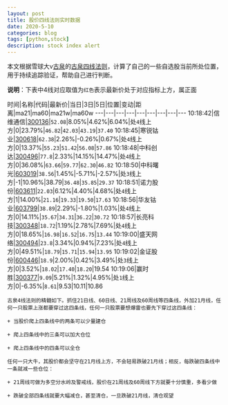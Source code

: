 ```yaml
---
layout: post
title: 股价四线法则实时数据
date: 2020-5-10
categories: blog
tags: [python,stock]
description: stock index alert
---
```



本文根据雪球大v[古泉](https://xueqiu.com/u/7148646888)的[古泉四线法则](https://xueqiu.com/7148646888/130498192)，计算了自己的一些自选股当前所处位置，用于持续追踪验证，帮助自己进行判断。

**说明**：下表中4线对应取值为`红色`表示最新价处于对应指标上方，属正面

时间|名称|代码|最新价|当日|3日|5日|位置|变动|距离|ma21|ma60|ma21w|ma60w
---|---|---|---|---|---|---|---|---
10:18:42|信维通信|[300136](https://xueqiu.com/S/SZ300136)|`52.08`|8.05%|4.62%|6.04%|处`4`线上方|0|23.79%|`46.82`|`42.03`|`43.19`|`37.40`
10:18:45|寒锐钴业|[300618](https://xueqiu.com/S/SZ300618)|`62.38`|2.26%|-0.26%|0.67%|处`4`线上方|0|13.37%|`55.23`|`51.42`|`56.08`|`57.86`
10:18:48|中科创达|[300496](https://xueqiu.com/S/SZ300496)|`77.8`|2.33%|14.15%|14.47%|处`4`线上方|0|36.08%|`63.66`|`59.77`|`62.30`|`46.82`
10:18:50|中科曙光|[603019](https://xueqiu.com/S/SH603019)|`38.56`|1.45%|-5.71%|-2.57%|处`3`线上方|-1|10.96%|38.79|`36.48`|`35.85`|`29.37`
10:18:51|诺力股份|[603611](https://xueqiu.com/S/SH603611)|`22.03`|6.12%|4.40%|4.68%|处`4`线上方|1|14.00%|`21.16`|`19.33`|`19.50`|`17.63`
10:18:56|华友钴业|[603799](https://xueqiu.com/S/SH603799)|`38.89`|2.29%|-1.80%|1.03%|处`4`线上方|0|14.11%|`35.67`|`34.31`|`36.22`|`30.72`
10:18:57|长亮科技|[300348](https://xueqiu.com/S/SZ300348)|`18.72`|1.19%|2.78%|7.69%|处`4`线上方|0|18.65%|`16.98`|`16.52`|`16.75`|`13.44`
10:19:00|盛天网络|[300494](https://xueqiu.com/S/SZ300494)|`23.8`|3.34%|0.94%|7.23%|处`4`线上方|0|49.51%|`18.79`|`15.71`|`15.94`|`13.95`
10:19:02|金证股份|[600446](https://xueqiu.com/S/SH600446)|`18.9`|2.00%|0.42%|3.49%|处`3`线上方|0|3.52%|`18.02`|`17.40`|`18.20`|19.54
10:19:06|赢时胜|[300377](https://xueqiu.com/S/SZ300377)|`9.09`|5.21%|1.32%|4.95%|处`1`线上方|0|-6.35%|`8.61`|9.53|10.11|10.86

```
古泉4线法则的精髓如下。抓住21日线、60日线、21周线及60周线等四条线，外加21月线，任何一只股票上涨都要穿过这四条线，任何一只股票要想爆雷也要先下穿过这四条线：

+ 当股价爬上四条线中的两条可以少量建仓

+ 爬上四条线中的三条可以加大仓位

+ 爬上四条线中的四条可以全仓

任何一只大牛，其股价都会坚守在21月线上方，不会轻易跌破21月线；相反，每跌破四条线中一条就减一些仓位：

+ 21周线可做为多空分水岭及警戒线，股价在21周线及60周线下方就要十分慎重，多看少做

+ 跌破全部四条线就要大幅减仓，甚至清仓，一旦跌破21月线，清仓观望
```